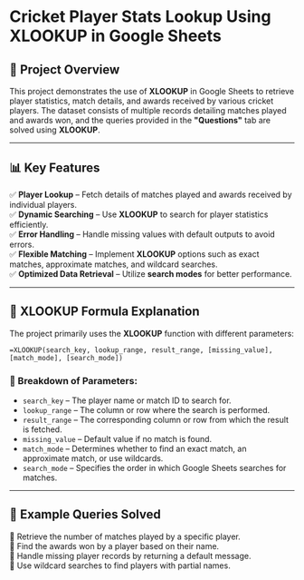 # **Cricket Player Stats Lookup Using XLOOKUP in Google Sheets** 

## **📌 Project Overview**
This project demonstrates the use of **XLOOKUP** in Google Sheets to retrieve player statistics, match details, and awards received by various cricket players. The dataset consists of multiple records detailing matches played and awards won, and the queries provided in the **"Questions"** tab are solved using **XLOOKUP**.


---

## **📊 Key Features**
✅ **Player Lookup** – Fetch details of matches played and awards received by individual players.  
✅ **Dynamic Searching** – Use **XLOOKUP** to search for player statistics efficiently.  
✅ **Error Handling** – Handle missing values with default outputs to avoid errors.  
✅ **Flexible Matching** – Implement **XLOOKUP** options such as exact matches, approximate matches, and wildcard searches.  
✅ **Optimized Data Retrieval** – Utilize **search modes** for better performance.  

---

## **📌 XLOOKUP Formula Explanation**
The project primarily uses the **XLOOKUP** function with different parameters:

```excel
=XLOOKUP(search_key, lookup_range, result_range, [missing_value], [match_mode], [search_mode])
```

### **🔹 Breakdown of Parameters:**
- `search_key` – The player name or match ID to search for.  
- `lookup_range` – The column or row where the search is performed.  
- `result_range` – The corresponding column or row from which the result is fetched.  
- `missing_value` – Default value if no match is found.  
- `match_mode` – Determines whether to find an exact match, an approximate match, or use wildcards.  
- `search_mode` – Specifies the order in which Google Sheets searches for matches.  


---

## **📌 Example Queries Solved**
📍 Retrieve the number of matches played by a specific player.  
📍 Find the awards won by a player based on their name.  
📍 Handle missing player records by returning a default message.  
📍 Use wildcard searches to find players with partial names. 
